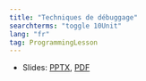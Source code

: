 ```yaml
---
title: "Techniques de débuggage"
searchterms: "toggle 10Unit"
lang: "fr"
tag: ProgrammingLesson
---
```

 <ul>
 <li class="ng-binding">Slides:
 <a href="ProgrammingLessons/FLL-RD-35-U10-Techniques-de-débuggage.pptx">PPTX</a>,
 <a href="ProgrammingLessons/FLL-RD-35-U10-Techniques-de-débuggage.pdf">PDF</a>
 </li>
 </ul>
